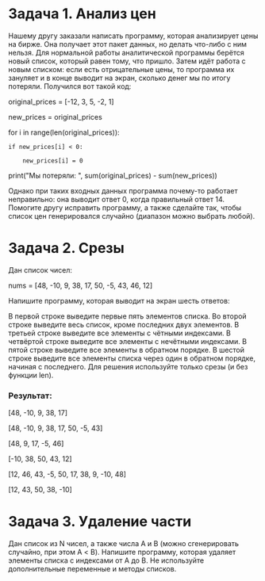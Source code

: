 # Задача 1. Анализ цен

Нашему другу заказали написать программу, которая анализирует цены на бирже. Она получает этот пакет данных, но делать что-либо с ним нельзя. Для нормальной работы аналитической программы берётся новый список, который равен тому, что пришло. Затем идёт работа с новым списком: если есть отрицательные цены, то программа их зануляет и в конце выводит на экран, сколько денег мы по итогу потеряли. Получился вот такой код:

original_prices = [-12, 3, 5, -2, 1]

new_prices = original_prices

for i in range(len(original_prices)):

    if new_prices[i] < 0:

        new_prices[i] = 0

print("Мы потеряли: ",  sum(original_prices) - sum(new_prices))

 

Однако при таких входных данных программа почему-то работает неправильно: она выводит ответ 0, когда правильный ответ 14. Помогите другу исправить программу, а также сделайте так, чтобы список цен генерировался случайно (диапазон можно выбрать любой).



# Задача 2. Срезы

Дан список чисел:

nums = [48, -10, 9, 38, 17, 50, -5, 43, 46, 12]

 

Напишите программу, которая выводит на экран шесть ответов:

В первой строке выведите первые пять элементов списка.
Во второй строке выведите весь список, кроме последних двух элементов.
В третьей строке выведите все элементы с чётными индексами.
В четвёртой строке выведите все элементы с нечётными индексами.
В пятой строке выведите все элементы в обратном порядке.
В шестой строке выведите все элементы списка через один в обратном порядке, начиная с последнего.
Для решения используйте только срезы (и без функции len).

 

### Результат:

[48, -10, 9, 38, 17]

[48, -10, 9, 38, 17, 50, -5, 43]

[48, 9, 17, -5, 46]

[-10, 38, 50, 43, 12]

[12, 46, 43, -5, 50, 17, 38, 9, -10, 48]

[12, 43, 50, 38, -10]



# Задача 3. Удаление части

Дан список из N чисел, а также числа А и В (можно сгенерировать случайно, при этом А < B). Напишите программу, которая удаляет элементы списка с индексами от А до В. Не используйте дополнительные переменные и методы списков.
